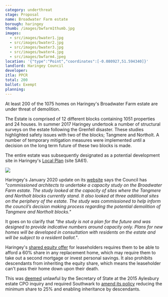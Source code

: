 ```yaml
---
category: underthreat
stage: Proposal
name: Broadwater Farm estate 
borough: haringey
thumb: /images/bwfarm1thumb.jpg
images:
  - src/images/bwater1.jpg
  - src/images/bwater2.jpg
  - src/images/bwater3.jpg
  - src/images/bwater4.jpg
  - src/images/bwfarm4.jpeg
location: '{"type":"Point","coordinates":[-0.080927,51.594340]}'
landlord: Haringey Council
developer:
itla: PPCR
total: 200
ballot: Exempt
planning:
---
```

At least 200 of the 1075 homes on Haringey's Broadwater Farm estate are under threat of demolition.

The Estate is comprised of 12 different blocks containing 1051 properties and 24 houses. In summer 2017 Haringey undertook a number of structural surveys on the estate following the Grenfell disaster. These studies highlighted safety issues with two of the blocks; Tangmere and Northolt. A number of temporary mitigation measures were implemented until a decision on the long term future of these two blocks is made.

The entire estate was subsequently designated as a potential development site in Haringey's [Local Plan](https://www.haringey.gov.uk/sites/haringeygovuk/files/final_haringey_site_allocations_dtp_online.pdf) (site SA61).

<img src="/images/bwfarmlp.png" class="img-fluid rounded img-thumbnail">

Haringey's January 2020 update on its [website](https://www.haringey.gov.uk/housing/broadwater-farm) says the Council has _"commissioned architects to undertake a capacity study on the Broadwater Farm estate. The study looked at the capacity of sites where the Tangmere and Northolt blocks currently stand. It also looked at three additional sites on the periphery of the estate. The study was commissioned to help inform the council’s decision making process regarding the potential demolition of Tangmere and Northolt blocks."_

It goes on to clarify that _"the study is not a plan for the future and was designed to provide indicative numbers around capacity only. Plans for new homes will be developed in consultation with residents on the estate and will be subject to a resident ballot."_.

Haringey's [shared equity offer](https://www.haringey.gov.uk/sites/haringeygovuk/files/broadwater_farm_rehousing_and_payments_policy.pdf) for leaseholders requires them to be able to afford a 60% share in any replacement home, which may require them to take out a second mortgage or invest personal savings. It also prohibits descendants from inheriting the equity share, which means the leaseholder can't pass their home down upon their death.

This was [deemed](https://www.theguardian.com/society/2016/sep/16/government-blocks-controversial-plan-to-force-out-housing-estate-residents) unlawful by the Secretary of State at the 2015 Aylesbury estate CPO inquiry and required Southwark to [amend its policy](http://moderngov.southwarksites.com/documents/s74901/Report%20Amending%20the%20shared%20equity%20rehousing%20policy%20for%20qualifying%20homeowners%20affected%20by%20regenerati.pdf) reducing the minimum share to 25% and enabling inheritance by descendants.
